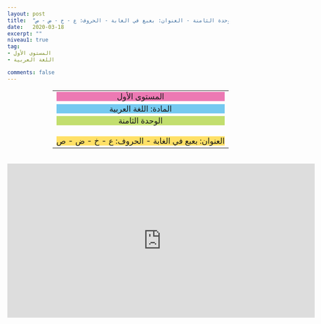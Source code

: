 ```yaml
---
layout: post
title:  "المستوى الأول - مادة اللغة العربية - الوحدة الثامنة - العنوان: بعبع في الغابة - الحروف: ع - خ - ض - ص"
date:   2020-03-18
excerpt: ""
niveau1: true
tag:
- المستوى الأول 
- اللغة العربية

comments: false
---
```

<center>
<table dir="rtl" style="width: 100%; text-align: center; font-size: large;"><tbody>
<tr><td><div style="background-color: #ec79b3;"><span>
المستوى الأول
</span></div></td></tr>
<tr><td><div style="background-color: #75c9f0; "><span>
المادة: اللغة العربية
</span></div></td></tr>
<tr><td><div style="background-color: #c2de6e; "><span>
 الوحدة الثامنة

</span></div></td></tr><tr>
<td><div style="background-color: #ffe066; ">
العنوان: بعبع في الغابة - الحروف: ع - خ - ض - ص

</div></td></tr>
</tbody></table><br>
<iframe width="700px" height="350px" src="https://www.youtube.com/embed/cWewTBaJ08E?rel=0&controls=1&showinfo=0&modestbranding=1&enablejsapi=1" allowfullscreen frameborder="0" ></iframe>
</center>

